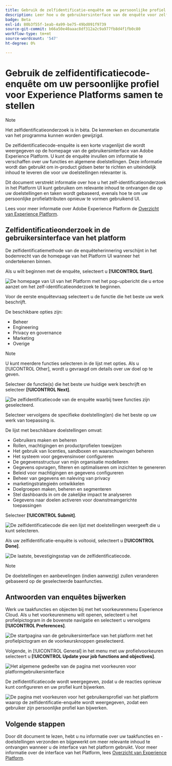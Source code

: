```yaml
---
title: Gebruik de zelfidentificatie-enquête om uw persoonlijke profiel voor Experience Platforms samen te stellen
description: Leer hoe u de gebruikersinterface van de enquête voor zelfidentificatie gebruikt om relevante inhoud te ontvangen op basis van uw taakfuncties en verwante doelstellingen.
badge: Beta
exl-id: 80b3f55f-1eab-4a99-be75-49bd091f9739
source-git-commit: b66a50e40aaac8df312a2c9a977fb8d4f1fb0c80
workflow-type: tm+mt
source-wordcount: '547'
ht-degree: 0%

---
```


# Gebruik de zelfidentificatiecode-enquête om uw persoonlijke profiel voor Experience Platforms samen te stellen

>[!NOTE]
>
>Het zelfidentificatieonderzoek is in bèta. De kenmerken en documentatie van het programma kunnen worden gewijzigd.

De zelfidentificatiecode-enquête is een korte vragenlijst die wordt weergegeven op de homepage van de gebruikersinterface van Adobe Experience Platform. U kunt de enquête invullen om informatie te verschaffen over uw functies en algemene doelstellingen. Deze informatie wordt dan gebruikt om in-product gidsen beter te richten en uiteindelijk inhoud te leveren die voor uw doelstellingen relevanter is.

Dit document verstrekt informatie over hoe u het zelf-identificatieonderzoek in het Platform UI kunt gebruiken om relevante inhoud te ontvangen die op uw doelstellingen en taken wordt gebaseerd, evenals hoe te om uw persoonlijke profielattributen opnieuw te vormen gebruikend UI.

Lees voor meer informatie over Adobe Experience Platform de [Overzicht van Experience Platform](home.md).

## Zelfidentificatieonderzoek in de gebruikersinterface van het platform

De zelfidentificatiemethode van de enquêteherinnering verschijnt in het bodemrecht van de homepage van het Platform UI wanneer het ondertekenen binnen.

Als u wilt beginnen met de enquête, selecteert u **[!UICONTROL Start]**.

![De homepage van UI van het Platform met het pop-upbericht die u ertoe aanzet om het zelf-identificatieonderzoek te beginnen.](./images/survey/survey-prompt.png)

Voor de eerste enquêtevraag selecteert u de functie die het beste uw werk beschrijft.

De beschikbare opties zijn:

* Beheer
* Engineering
* Privacy en governance
* Marketing
* Overige

>[!NOTE]
>
>U kunt meerdere functies selecteren in de lijst met opties. Als u [!UICONTROL Other], wordt u gevraagd om details over uw doel op te geven.

Selecteer de functie(s) die het beste uw huidige werk beschrijft en selecteer **[!UICONTROL Next]**.

![De zelfidentificatiecode van de enquête waarbij twee functies zijn geselecteerd.](./images/survey/select-functions.png)

Selecteer vervolgens de specifieke doelstelling(en) die het beste op uw werk van toepassing is.

De lijst met beschikbare doelstellingen omvat:

* Gebruikers maken en beheren
* Rollen, machtigingen en productprofielen toewijzen
* Het gebruik van licenties, sandboxen en waarschuwingen beheren
* Het systeem voor gegevensinvoer configureren
* De gegevensstructuur van mijn organisatie modelleren
* Gegevens opvragen, filteren en optimaliseren om inzichten te genereren
* Beleid voor machtigingen en gegevens configureren
* Beheer van gegevens en naleving van privacy
* marketingstrategieën ontwikkelen
* Doelgroepen maken, beheren en segmenteren
* Stel dashboards in om de zakelijke impact te analyseren
* Gegevens naar doelen activeren voor downstreamgerichte toepassingen

Selecteer **[!UICONTROL Submit]**.

![De zelfidentificatiecode die een lijst met doelstellingen weergeeft die u kunt selecteren.](./images/survey/select-objectives.png)

Als uw zelfidentificatie-enquête is voltooid, selecteert u **[!UICONTROL Done]**.

![De laatste, bevestigingsstap van de zelfidentificatiecode.](./images/survey/survey-complete.png)

>[!NOTE]
>
>De doelstellingen en aanbevelingen (indien aanwezig) zullen veranderen gebaseerd op de geselecteerde baanfuncties.

## Antwoorden van enquêtes bijwerken

Werk uw taakfuncties en objecten bij met het voorkeurenmenu Experience Cloud. Als u het voorkeurenmenu wilt openen, selecteert u het profielpictogram in de bovenste navigatie en selecteert u vervolgens **[!UICONTROL Preferences]**.

![De startpagina van de gebruikersinterface van het platform met het profielpictogram en de voorkeursknoppen geselecteerd.](./images/survey/preferences.png)

Volgende, in [!UICONTROL General] in het menu met uw profielvoorkeuren selecteert u **[!UICONTROL Update your job functions and objectives]**.

![Het algemene gedeelte van de pagina met voorkeuren voor platformgebruikersinterface](./images/survey/update.png)

De zelfidentificatiecode wordt weergegeven, zodat u de reacties opnieuw kunt configureren en uw profiel kunt bijwerken.

![De pagina met voorkeuren voor het gebruikersprofiel van het platform waarop de zelfidentificatie-enquête wordt weergegeven, zodat een gebruiker zijn persoonlijke profiel kan bijwerken.](./images/survey/new-survey.png)

## Volgende stappen

Door dit document te lezen, hebt u nu informatie over uw taakfuncties en -doelstellingen verzonden en bijgewerkt om meer relevante inhoud te ontvangen wanneer u de interface van het platform gebruikt. Voor meer informatie over de interface van het Platform, lees [Overzicht van Experience Platform](home.md).
